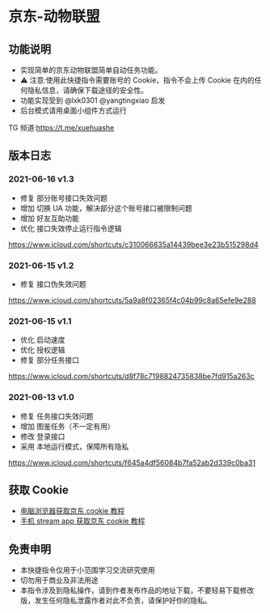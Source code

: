 # 京东-动物联盟

## 功能说明

- 实现简单的京东动物联盟简单自动任务功能。
- ⚠️ 注意:使用此快捷指令需要账号的 Cookie，指令不会上传 Cookie 在内的任何隐私信息，请确保下载途径的安全性。
- 功能实现受到 @lxk0301 @yangtingxiao 启发
- 后台模式请用桌面小组件方式运行

TG 频道:https://t.me/xuehuashe

## 版本日志

### 2021-06-16 v1.3

- 修复 部分账号接口失效问题
- 增加 切换 UA 功能，解决部分这个账号接口被限制问题
- 增加 好友互助功能
- 优化 接口失效停止运行指令逻辑

https://www.icloud.com/shortcuts/c310066635a14439bee3e23b515298d4

### 2021-06-15 v1.2

- 修复 接口伪失效问题

https://www.icloud.com/shortcuts/5a9a8f02365f4c04b99c8a65efe9e288

### 2021-06-15 v1.1

- 优化 启动速度
- 优化 授权逻辑
- 修复 部分任务接口

https://www.icloud.com/shortcuts/d8f78c7198824735838be7fd915a263c

### 2021-06-13 v1.0

- 修复 任务接口失效问题
- 增加 图鉴任务（不一定有用）
- 修改 登录接口
- 采用 本地运行模式，保障所有隐私

https://www.icloud.com/shortcuts/f645a4df56084b7fa52ab2d339c0ba31

## 获取 Cookie

- [电脑浏览器获取京东 cookie 教程](https://github.com/leecobaby/shortcuts/blob/master/DOC/GetJdCookie1.md)
- [手机 stream app 获取京东 cookie 教程](https://github.com/leecobaby/shortcuts/blob/master/DOC/GetJdCookie2.md)

## 免责申明

- 本快捷指令仅用于小范围学习交流研究使用
- 切勿用于商业及非法用途
- 本指令涉及到隐私操作，请到作者发布作品的地址下载，不要轻易下载修改版，发生任何隐私泄露作者对此不负责，请保护好你的隐私。
